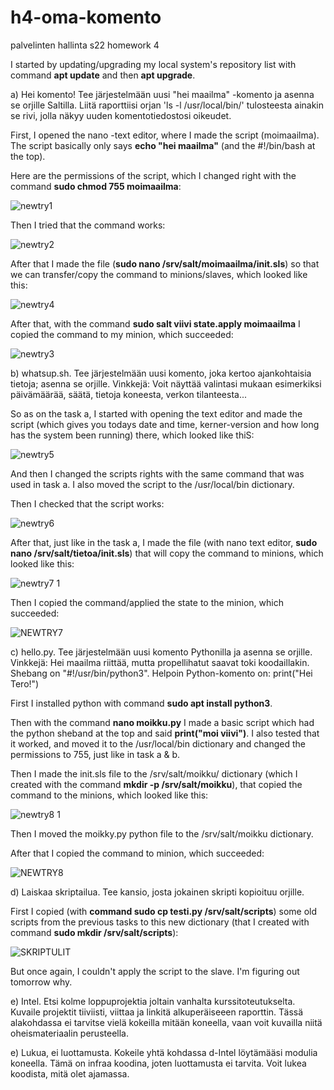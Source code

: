 # h4-oma-komento
palvelinten hallinta s22 homework 4

I started by updating/upgrading my local system's repository list with command **apt update** and then **apt upgrade**. 

a) Hei komento! Tee järjestelmään uusi "hei maailma" -komento ja asenna se orjille Saltilla. Liitä raporttiisi orjan 'ls -l /usr/local/bin/' tulosteesta ainakin se rivi, jolla näkyy uuden komentotiedostosi oikeudet.

First, I opened the nano -text editor, where I made the script (moimaailma). The script basically only says **echo "hei maailma"** (and the #!/bin/bash at the top).

Here are the permissions of the script, which I changed right with the command **sudo chmod 755 moimaailma**:

![newtry1](https://user-images.githubusercontent.com/118457367/203637808-79dea863-bf23-47a6-8a3e-b09f084c28df.jpg)

Then I tried that the command works:

![newtry2](https://user-images.githubusercontent.com/118457367/203638286-8687809d-d306-41dc-ae8c-edc575d4cc5c.jpg)
 
 After that I made the file (**sudo nano /srv/salt/moimaailma/init.sls**) so that we can transfer/copy the command to minions/slaves, which looked like this:
 
 ![newtry4](https://user-images.githubusercontent.com/118457367/203638522-4a1aadd7-43be-499e-aeb6-654f367dd715.jpg)
 
 After that, with the command **sudo salt viivi state.apply moimaailma** I copied the command to my minion, which succeeded: 

![newtry3](https://user-images.githubusercontent.com/118457367/203638546-48c0a925-b7d3-4d65-9c88-b666a15b08c7.jpg)


b) whatsup.sh. Tee järjestelmään uusi komento, joka kertoo ajankohtaisia tietoja; asenna se orjille. Vinkkejä: Voit näyttää valintasi mukaan esimerkiksi päivämäärää, säätä, tietoja koneesta, verkon tilanteesta...

So as on the task a, I started with opening the text editor and made the script (which gives you todays date and time, kerner-version and how long has the system been running) there, which looked like thiS:

![newtry5](https://user-images.githubusercontent.com/118457367/203639898-2b2560ff-89fd-49b0-818d-f407995b88b0.jpg)

And then I changed the scripts rights with the same command that was used in task a. I also moved the script to the /usr/local/bin dictionary. 

Then I checked that the script works: 

![newtry6](https://user-images.githubusercontent.com/118457367/203640096-80e38d3a-72dc-4a3b-a76a-de15aa7bad4f.jpg)

After that, just like in the task a, I made the file (with nano text editor, **sudo nano /srv/salt/tietoa/init.sls**) that will copy the command to minions, which looked like this: 

![newtry7 1](https://user-images.githubusercontent.com/118457367/203641487-2ac7d858-b54e-4fbb-98ee-9dfca2d64a01.jpg)

Then I copied the command/applied the state to the minion, which succeeded: 

![NEWTRY7](https://user-images.githubusercontent.com/118457367/203641692-e48a8beb-2b89-4f3e-ace5-2b33e6ed3320.jpg)


 
 c) hello.py. Tee järjestelmään uusi komento Pythonilla ja asenna se orjille. Vinkkejä: Hei maailma riittää, mutta propellihatut saavat toki koodaillakin. Shebang on "#!/usr/bin/python3". Helpoin Python-komento on: print("Hei Tero!")
 
 First I installed python with command **sudo apt install python3**. 
 
 Then with the command **nano moikku.py** I made a basic script which had the python sheband at the top and said **print("moi viivi")**. I also tested that it worked, and moved it to the /usr/local/bin dictionary and changed the permissions to 755, just like in task a & b. 
 
 Then I made the init.sls file to the /srv/salt/moikku/ dictionary (which I created with the command **mkdir -p /srv/salt/moikku**), that copied the command to the minions, which looked like this: 
 
 ![newtry8 1](https://user-images.githubusercontent.com/118457367/203646155-456262d1-d4d4-4834-813f-c21126defeee.jpg)

Then I moved the moikky.py python file to the /srv/salt/moikku dictionary.

After that I copied the command to minion, which succeeded:

![NEWTRY8](https://user-images.githubusercontent.com/118457367/203646685-5aa7ceca-6df2-459a-afcb-574b8f660c1f.jpg)

 
 
d) Laiskaa skriptailua. Tee kansio, josta jokainen skripti kopioituu orjille.

First I copied (with **command sudo cp testi.py /srv/salt/scripts**) some old scripts from the previous tasks to this new dictionary (that I created with command **sudo mkdir /srv/salt/scripts**):

![SKRIPTULIT](https://user-images.githubusercontent.com/118457367/203628351-2b47c2e5-0bf5-437a-bde0-f756c07782aa.jpg)

But once again, I couldn't apply the script to the slave. I'm figuring out tomorrow why. 

e) Intel. Etsi kolme loppuprojektia joltain vanhalta kurssitoteutukselta. Kuvaile projektit tiiviisti, viittaa ja linkitä alkuperäiseeen raporttin. Tässä alakohdassa ei tarvitse vielä kokeilla mitään koneella, vaan voit kuvailla niitä oheismateriaalin perusteella.



e) Lukua, ei luottamusta. Kokeile yhtä kohdassa d-Intel löytämääsi modulia koneella. Tämä on infraa koodina, joten luottamusta ei tarvita. Voit lukea koodista, mitä olet ajamassa.
 

